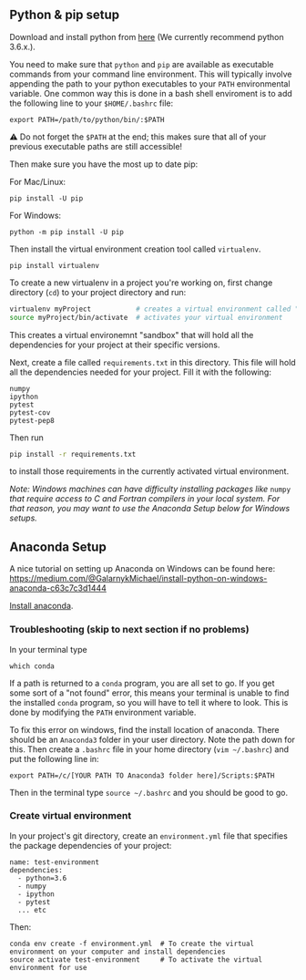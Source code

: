 ## Python & pip setup

Download and install python from [here](https://www.python.org/downloads/) (We currently recommend python 3.6.x.). 

You need to make sure that `python` and `pip` are available as executable commands from your command line environment.  This will typically involve appending the path to your python executables to your `PATH` environmental variable.  One common way this is done in a bash shell enviroment is to add the following line to your `$HOME/.bashrc` file:
```
export PATH=/path/to/python/bin/:$PATH
```
:warning: Do not forget the `$PATH` at the end; this makes sure that all of your previous executable paths are still accessible!


Then make sure you have the most up to date pip:

For Mac/Linux:
```
pip install -U pip
```
For Windows:
```
python -m pip install -U pip
```
Then install the virtual environment creation tool called `virtualenv`.
```
pip install virtualenv
```

To create a new virtualenv in a project you're working on, first change directory (`cd`) to your project directory and run:
```sh
virtualenv myProject           # creates a virtual environment called "myProject" in your current directory
source myProject/bin/activate  # activates your virtual environment
```
This creates a virtual environemnt "sandbox" that will hold all the dependencies for your project at their specific versions.

Next, create a file called `requirements.txt` in this directory. This file will hold all the dependencies needed for your project. Fill it with the following: 
```
numpy
ipython
pytest
pytest-cov
pytest-pep8
```

Then run
```sh
pip install -r requirements.txt
```
to install those requirements in the currently activated virtual environment.

*Note: Windows machines can have difficulty installing packages like* `numpy` *that require access to C and Fortran compilers in your local system.  For that reason, you may want to use the Anaconda Setup below for Windows setups.*


## Anaconda Setup

A nice tutorial on setting up Anaconda on Windows can be found here: https://medium.com/@GalarnykMichael/install-python-on-windows-anaconda-c63c7c3d1444

[Install anaconda](https://docs.continuum.io/anaconda/install/). 

### Troubleshooting (skip to next section if no problems)
In your terminal type

```
which conda
```

If a path is returned to a `conda` program, you are all set to go. If you get some sort of a "not found" error, this means your terminal is unable to find the installed `conda` program, so you will have to tell it where to look. This is done by modifying the `PATH` environment variable. 

To fix this error on windows, find the install location of anaconda. There should be an `Anaconda3` folder in your user directory. Note the path down for this. Then create a `.bashrc` file in your home directory (`vim ~/.bashrc`) and put the following line in:
```
export PATH=/c/[YOUR PATH TO Anaconda3 folder here]/Scripts:$PATH
```
Then in the terminal type `source ~/.bashrc` and you should be good to go.

### Create virtual environment
In your project's git directory, create an `environment.yml` file that specifies the package dependencies of your project:

```
name: test-environment
dependencies:
  - python=3.6
  - numpy
  - ipython
  - pytest
  ... etc

```
Then:
```
conda env create -f environment.yml  # To create the virtual environment on your computer and install dependencies
source activate test-environment     # To activate the virtual environment for use
```
